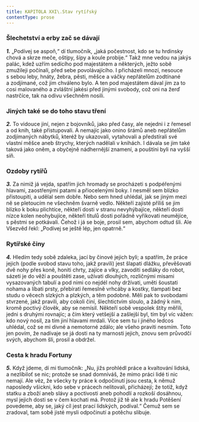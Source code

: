```yaml
---
title: KAPITOLA XXI\.Stav rytířský
contentType: prose
---
```


<section>

### Šlechetství a erby zač se dávají

**_1._** „Podívej se aspoň,“ dí tlumočník, „jaká počestnost, kdo se tu hrdinsky chová a skrze meče, oštípy, šípy a koule probije.“ Takž mne vedou na jakýs palác, kdež uzřím sedícího pod majestátem a některých, ježto sobě zmužileji počínali, před sebe povolávajícího. I přicházeli mnozí, nesouce s sebou leby, hnáty, žebra, pěsti, měšce a váčky nepřátelům zodtínané a zodjímané, což jim chváleno bylo. A ten pod majestátem dával jim za to cosi malovaného a zvláštní jakési před jinými svobody, což oni na žerď nastrčíce, tak na odivu všechněm nosili.

### Jiných také se do toho stavu tření

**_2._** To vidouce jiní, nejen z bojovníků, jako před časy, ale nejedni i z řemesel a od knih, také přistupovali. A nemajíc jako onino šrámů aneb nepřátelům zodjímaných nábytků, kteréž by ukazovali, vytahovali a předstírali své vlastní měšce aneb štrychy, kterých nadělali v knihách. I dávala se jim také taková jako oněm, a obyčejně nádhernější znamení, a pouštíni byli na vyšší síň.

### Ozdoby rytířů

**_3._** Za nimiž já vejda, spatřím jich hromady se procházeti s podpéřenými hlavami, zaostřenými patami a přiocelenými boky. I nesměl sem blízko přistoupiti, a udělal sem dobře. Nebo sem hned uhlédal, jak se jiným mezi ně se pletoucím ne všechněm švarně vedlo. Někteří zajisté příliš se jim blízko k boku plichtíce, někteří dosti v stranu nevyhýbajíce, někteří dosti nízce kolen neohybujíce, někteří titulů dosti pořádně vyřikovati neumějíce, s pěstmi se potkávali. Čehož i já se boje, prosil sem, abychom odtud šli. Ale Všezvěd řekl: „Podívej se ještě lép, jen opatrně.“

### Rytířské činy

**_4._** Hledím tedy sobě zdaleka, jací by činové jejich byli; a spatřím, že práce jejich (podle svobod stavu toho, jakž pravili) jest šlapati dlážku, převěšovati dvě nohy přes koně, honiti chrty, zajíce a vlky, zavoditi sedláky do robot, sázeti je do věží a pouštěti zase, užívati dlouhých, rozličnými misami vysazovaných tabulí a pod nimi co nejdél nohy držívati, uměti šoustati nohama a líbati prsty, přebírati řemeslně vrhcáby a kostky, tlampati bez studu o věcech slzkých a plzkých, a těm podobné. Měli pak to svobodami stvrzené, jakž pravili, aby cokoli činí, šlechtictvím sloulo, a žádný k nim, kromě poctivý člověk, aby se nemísil. Někteří sobě vespolek štíty měřili, jedni s druhými rovnajíc; a čím který vetšejší a zašlejší byl, tím byl víc vážen: kdo nový nosil, za tím jiní hlavami mrdali. Více sem tu i jiného ledcos uhlédal, což se mi divné a nemotorné zdálo; ale všeho praviti nesmím. Toto jen povím, že nadívaje se já dosti na ty marnosti jejich, znovu sem průvodčí svých, abychom šli, prosil a obdržel.

### Cesta k hradu Fortuny

**_5._** Když jdeme, dí mi tlumočník: „Nu, jižs prohlédl práce a kvaltování lidská, a nezlíbiloť se nic; protože se snad domníváš, že mimo práci lidé ti nic nemají. Ale věz, že všecky ty práce k odpočinutí jsou cesta, k němuž naposledy všickni, kdo sebe v prácech nelitovali, přicházejí; že totiž, když statku a zboží aneb slávy a poctivosti aneb pohodlí a rozkoší dosáhnou, mysl jejich dosti se v čem kochati má. Protož již tě ale k hradu Potěšení povedeme, aby se, jaký cíl jest prací lidských, podíval.“ Čemuž sem se zradoval, tam sobě jisté mysli odpočinutí a potěchu slibuje.

</section>
